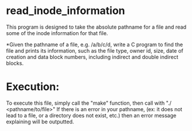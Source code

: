 # read_inode_information

This program is designed to take the absolute pathname for a file and read some of the inode information for that file.

*Given the pathname of a file, e.g. /a/b/c/d, write a C program to find the file and prints its information, such as the file type, owner id, size, date of creation and data block numbers, including indirect and double indirect blocks.


# Execution:
To execute this file, simply call the "make" function, then call with "./<localDirectory> <pathname/to/file>"
If there is an error in your pathname, (ex: it does not lead to a file, or a directory does not exist, etc.) then an error message explaining will be outputted.
